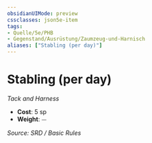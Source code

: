 ```yaml
---
obsidianUIMode: preview
cssclasses: json5e-item
tags:
- Quelle/5e/PHB
- Gegenstand/Ausrüstung/Zaumzeug-und-Harnisch
aliases: ["Stabling (per day)"]
---
```

# Stabling (per day)
*Tack and Harness*  

- **Cost**: 5 sp
- **Weight**: ⏤

*Source: SRD / Basic Rules*